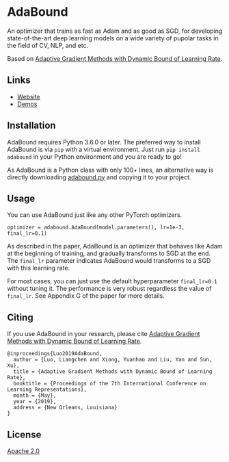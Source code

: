 # AdaBound

An optimizer that trains as fast as Adam and as good as SGD, for developing state-of-the-art 
deep learning models on a wide variety of pupolar tasks in the field of CV, NLP, and etc.

Based on [Adaptive Gradient Methods with Dynamic Bound of Learning Rate](https://openreview.net/forum?id=Bkg3g2R9FX).

## Links

- [Website](https://www.luolc.com/publications/adabound/)
- [Demos](./demos)

## Installation

AdaBound requires Python 3.6.0 or later.
The preferred way to install AdaBound is via `pip` with a virtual environment.
Just run `pip install adabound` in your Python environment and you are ready to go!

As AdaBound is a Python class with only 100+ lines, an alternative way is directly downloading
[adabound.py](./adabound/adabound.py) and copying it to your project.

## Usage

You can use AdaBound just like any other PyTorch optimizers.

```python3
optimizer = adabound.AdaBound(model.parameters(), lr=1e-3, final_lr=0.1)
```

As described in the paper, AdaBound is an optimizer that behaves like Adam at the beginning of
training, and gradually transforms to SGD at the end.
The `final_lr` parameter indicates AdaBound would transforms to a SGD with this learning rate.

For most cases, you can just use the default hyperparameter `final_lr=0.1` without tuning it. 
The performance is very robust regardless the value of `final_lr`.
See Appendix G of the paper for more details.

## Citing
If you use AdaBound in your research, please cite [Adaptive Gradient Methods with Dynamic Bound of Learning Rate](https://openreview.net/forum?id=Bkg3g2R9FX).
```text
@inproceedings{Luo2019AdaBound,
  author = {Luo, Liangchen and Xiong, Yuanhao and Liu, Yan and Sun, Xu},
  title = {Adaptive Gradient Methods with Dynamic Bound of Learning Rate},
  booktitle = {Proceedings of the 7th International Conference on Learning Representations},
  month = {May},
  year = {2019},
  address = {New Orleans, Louisiana}
}
```

## License
[Apache 2.0](./LICENSE)
